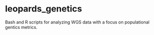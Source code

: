 # leopards_genetics
Bash and R scripts for analyzing WGS data with a focus on populational gentics metrics. 
